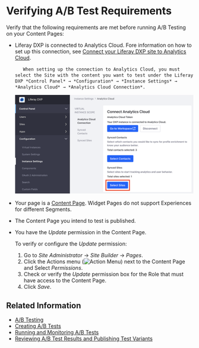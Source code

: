 # Verifying A/B Test Requirements

Verify that the following requirements are met before running A/B Testing on your Content Pages:

- Liferay DXP is connected to Analytics Cloud. Fore information on how to set up this connection, see [Connect your Liferay DXP site to Analytics Cloud]((../../../../../../analytics-cloud/latest/en/getting-started/connecting-data-sources/connecting-liferay-dxp-to-analytics-cloud.md)).

    ```note::
       When setting up the connection to Analytics Cloud, you must select the Site with the content you want to test under the Liferay DXP *Control Panel* → *Configuration* → *Instance Settings* → *Analytics Cloud* → *Analytics Cloud Connection*.
    ```

    ![Selecting the Site in the Liferay DXP configuration for Analytics Cloud](verifying-ab-test-requirements/images/01.png)

- Your page is a [Content Page](../../creating-pages/understanding-pages/understanding-pages.md). Widget Pages do not support Experiences for different Segments.
- The Content Page you intend to test is published.
- You have the *Update* permission in the Content Page.

  To verify or configure the *Update* permission:

    1. Go to *Site Administrator* &rarr; *Site Builder* &rarr; *Pages*.
    1. Click the Actions menu (![Action Menu](../../../images/icon-actions.png)) next to the Content Page and Select *Permissions*.
    1. Check or verify the *Update* permission box for the Role that must have access to the Content Page.
    1. Click *Save*.

## Related Information

- [A/B Testing](./ab-testing.md)
- [Creating A/B Tests](./creating-ab-tests.md)
- [Running and Monitoring A/B Tests](./running-and-monitoring-ab-tests)
- [Reviewing A/B Test Results and Publishing Test Variants](./reviewing-ab-test-results-and-publishing-test-variants.md)
